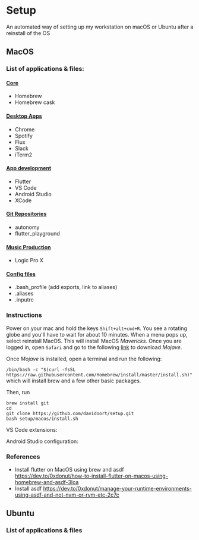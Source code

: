 # Setup
An automated way of setting up my workstation on macOS or Ubuntu after a reinstall of the OS

## MacOS
### List of applications & files:
#### [Core](macos/scripts/install.sh)
 * Homebrew
 * Homebrew cask
#### [Desktop Apps](macos/scripts/destop_apps.sh)
 * Chrome
 * Spotify
 * Flux
 * Slack
 * iTerm2
#### [App development](macos/scripts/appdevel.sh) 
 <!-- * asdf -->
 * Flutter
 * VS Code
 * Android Studio
 * XCode
#### [Git Repositories](macos/scripts/git_repos.sh)
 * autonomy
 * flutter_playground
#### [Music Production](macos/scripts/music_production.sh)
 * Logic Pro X
#### [Config files](macos/scripts/config_files.sh)
 * .bash_profile (add exports, link to aliases)
 * .aliases
 * .inputrc


### Instructions

Power on your mac and hold the keys `Shift+alt+cmd+R`. You see a rotating globe and you'll have to wait for about 10 minutes. When a menu pops up, select reinstall MacOS. This will install MacOS _Mavericks_. Once you are logged in, open `Safari` and go to the following [link](https://support.apple.com/es-lamr/HT210190) to download _Mojave_.

Once _Mojave_ is installed, open a terminal and run the following:

`/bin/bash -c "$(curl -fsSL https://raw.githubusercontent.com/Homebrew/install/master/install.sh)"`
which will install brew and a few other basic packages.

Then, run 
```
brew install git
cd 
git clone https://github.com/davidoort/setup.git
bash setup/macos/install.sh 
```


VS Code extensions:

Android Studio configuration:






### References
* Install flutter on MacOS using brew and asdf https://dev.to/0xdonut/how-to-install-flutter-on-macos-using-homebrew-and-asdf-3loa
* Install asdf https://dev.to/0xdonut/manage-your-runtime-environments-using-asdf-and-not-nvm-or-rvm-etc-2c7c


## Ubuntu
### List of applications & files

 
